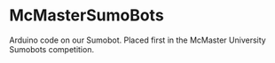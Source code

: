 # McMasterSumoBots
Arduino code on our Sumobot. Placed first in the McMaster University Sumobots competition.
